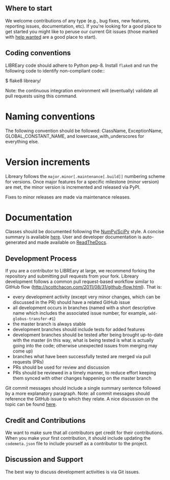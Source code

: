 Where to start
--------------

We welcome contributions of any type (e.g., bug fixes, new features, reporting issues, documentation, etc).  If you're looking for a good place to get started you might like to peruse our current Git issues (those marked with [help wanted](https://github.com/benhg/libre-ary/labels/help%20wanted) are a good place to start).  

Coding conventions
------------------

LIBREary code should adhere to Python pep-8.  Install `flake8` and run the following code to identify non-compliant code::

  $ flake8 libreary/

Note: the continuous integration environment will (eventually) validate all pull requests using this command.

Naming conventions
==================

The following convention should be followed: ClassName, ExceptionName, GLOBAL_CONSTANT_NAME, and lowercase_with_underscores for everything else.

Version increments
==================

Libreary follows the ``major.minor[.maintenance[.build]]`` numbering scheme for versions. Once major features  for a specific milestone (minor version) are met, the minor version is incremented and released via PyPI.

Fixes to minor releases are made via maintenance releases.

Documentation
==================

Classes should be documented following the [NumPy/SciPy](https://github.com/numpy/numpy/blob/master/doc/HOWTO_DOCUMENT.rst.txt)
style. A concise summary is available [here](http://sphinxcontrib-napoleon.readthedocs.io/en/latest/example_numpy.html). User and developer documentation is auto-generated and made available on
[ReadTheDocs](https://LIBRE-ary.readthedocs.io).


Development Process
-------------------

If you are a contributor to LIBREary at large, we recommend forking the repository and submitting pull requests from your fork.
Libreary development follows a common pull request-based workflow similar to GitHub flow (http://scottchacon.com/2011/08/31/github-flow.html). That is:

* every development activity (except very minor changes, which can be discussed in the PR) should have a related GitHub issue
* all development occurs in branches (named with a short descriptive name which includes the associated issue number, for example, `add-globus-transfer-#1`)
* the master branch is always stable
* development branches should include tests for added features
* development branches should be tested after being brought up-to-date with the master (in this way, what is being tested is what is actually going into the code; otherwise unexpected issues from merging may come up)
* branches what have been successfully tested are merged via pull requests (PRs)
* PRs should be used for review and discussion
* PRs should be reviewed in a timely manner, to reduce effort keeping them synced with other changes happening on the master branch

Git commit messages should include a single summary sentence followed by a more explanatory paragraph. Note: all commit messages should reference the GitHub issue to which they relate. A nice discussion on the topic can be found [here](https://chris.beams.io/posts/git-commit/).

Credit and Contributions
----------------------

We want to make sure that all contributors get credit for their contributions.  When you make your first contribution, it should include updating the `codemeta.json` file to include yourself as a contributor to the project.

Discussion and Support
----------------------

The best way to discuss development activities is via Git issues.
